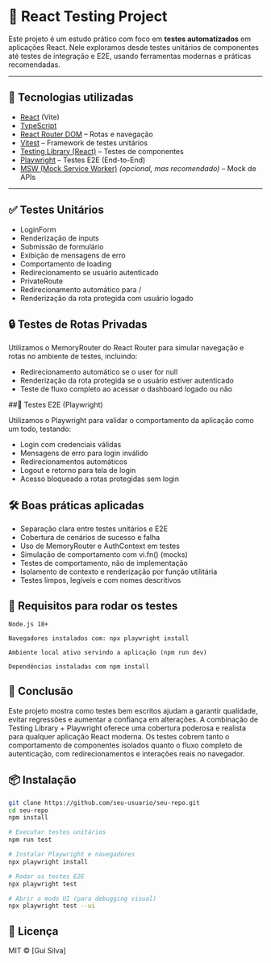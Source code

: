 
# 🧪 React Testing Project

Este projeto é um estudo prático com foco em **testes automatizados** em aplicações React. Nele exploramos desde testes unitários de componentes até testes de integração e E2E, usando ferramentas modernas e práticas recomendadas.

---

## 🚀 Tecnologias utilizadas

- [React](https://reactjs.org/) (Vite)
- [TypeScript](https://www.typescriptlang.org/)
- [React Router DOM](https://reactrouter.com/) – Rotas e navegação
- [Vitest](https://vitest.dev/) – Framework de testes unitários
- [Testing Library (React)](https://testing-library.com/docs/react-testing-library/intro/) – Testes de componentes
- [Playwright](https://playwright.dev/) – Testes E2E (End-to-End)
- [MSW (Mock Service Worker)](https://mswjs.io/) *(opcional, mas recomendado)* – Mock de APIs

---

## ✅ Testes Unitários

- LoginForm
- Renderização de inputs
- Submissão de formulário
- Exibição de mensagens de erro
- Comportamento de loading
- Redirecionamento se usuário autenticado
- PrivateRoute
- Redirecionamento automático para /
- Renderização da rota protegida com usuário logado


## 🔒 Testes de Rotas Privadas

Utilizamos o MemoryRouter do React Router para simular navegação e rotas no ambiente de testes, incluindo:

- Redirecionamento automático se o user for null
- Renderização da rota protegida se o usuário estiver autenticado
- Teste de fluxo completo ao acessar o dashboard logado ou não


##🧭 Testes E2E (Playwright)

Utilizamos o Playwright para validar o comportamento da aplicação como um todo, testando:

- Login com credenciais válidas
- Mensagens de erro para login inválido
- Redirecionamentos automáticos
- Logout e retorno para tela de login
- Acesso bloqueado a rotas protegidas sem login


## 🛠️ Boas práticas aplicadas

- Separação clara entre testes unitários e E2E
- Cobertura de cenários de sucesso e falha
- Uso de MemoryRouter e AuthContext em testes
- Simulação de comportamento com vi.fn() (mocks)
- Testes de comportamento, não de implementação
- Isolamento de contexto e renderização por função utilitária
- Testes limpos, legíveis e com nomes descritivos


## 📌 Requisitos para rodar os testes

    Node.js 18+

    Navegadores instalados com: npx playwright install

    Ambiente local ativo servindo a aplicação (npm run dev)

    Dependências instaladas com npm install


## 🧠 Conclusão

Este projeto mostra como testes bem escritos ajudam a garantir qualidade,
evitar regressões e aumentar a confiança em alterações.
A combinação de Testing Library + Playwright oferece 
uma cobertura poderosa e realista para qualquer aplicação React moderna.
Os testes cobrem tanto o comportamento de componentes isolados
quanto o fluxo completo de autenticação, com redirecionamentos e interações reais no navegador.


## 📦 Instalação


```bash
git clone https://github.com/seu-usuario/seu-repo.git
cd seu-repo
npm install

# Executar testes unitários
npm run test

# Instalar Playwright e navegadores
npx playwright install

# Rodar os testes E2E
npx playwright test

# Abrir o modo UI (para debugging visual)
npx playwright test --ui

```


## 📄 Licença

MIT © [Gui Silva]
